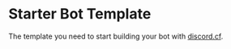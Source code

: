 # Starter Bot Template

The template you need to start building your bot with [discord.cf](https://github.com/discordcf/discordcf).
